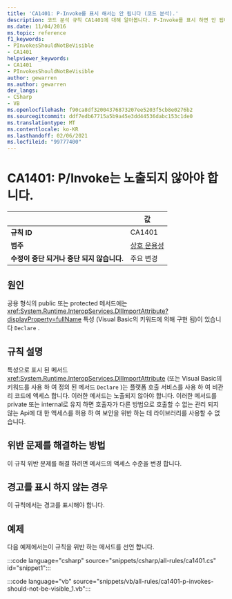 ```yaml
---
title: 'CA1401: P-Invoke를 표시 해서는 안 됩니다 (코드 분석).'
description: 코드 분석 규칙 CA1401에 대해 알아봅니다. P-Invoke를 표시 하면 안 됩니다.
ms.date: 11/04/2016
ms.topic: reference
f1_keywords:
- PInvokesShouldNotBeVisible
- CA1401
helpviewer_keywords:
- CA1401
- PInvokesShouldNotBeVisible
author: gewarren
ms.author: gewarren
dev_langs:
- CSharp
- VB
ms.openlocfilehash: f90ca8df32004376873207ee5203f5cb8e0276b2
ms.sourcegitcommit: ddf7edb67715a5b9a45e3dd44536dabc153c1de0
ms.translationtype: MT
ms.contentlocale: ko-KR
ms.lasthandoff: 02/06/2021
ms.locfileid: "99777400"
---
```

# <a name="ca1401-pinvokes-should-not-be-visible"></a>CA1401: P/Invoke는 노출되지 않아야 합니다.

|                                     | 값                      |
|-------------------------------------|----------------------------|
| **규칙 ID**                          | CA1401                     |
| **범주**                        | [상호 운용성](interoperability-warnings.md) |
| **수정이 중단 되거나 중단 되지 않습니다.** | 주요 변경                   |

## <a name="cause"></a>원인

공용 형식의 public 또는 protected 메서드에는 <xref:System.Runtime.InteropServices.DllImportAttribute?displayProperty=fullName> 특성 (Visual Basic의 키워드에 의해 구현 됨)이 있습니다 `Declare` .

## <a name="rule-description"></a>규칙 설명

특성으로 표시 된 메서드 <xref:System.Runtime.InteropServices.DllImportAttribute> (또는 Visual Basic의 키워드를 사용 하 여 정의 된 메서드 `Declare` )는 플랫폼 호출 서비스를 사용 하 여 비관리 코드에 액세스 합니다. 이러한 메서드는 노출되지 않아야 합니다. 이러한 메서드를 private 또는 internal로 유지 하면 호출자가 다른 방법으로 호출할 수 없는 관리 되지 않는 Api에 대 한 액세스를 허용 하 여 보안을 위반 하는 데 라이브러리를 사용할 수 없습니다.

## <a name="how-to-fix-violations"></a>위반 문제를 해결하는 방법

이 규칙 위반 문제를 해결 하려면 메서드의 액세스 수준을 변경 합니다.

## <a name="when-to-suppress-warnings"></a>경고를 표시 하지 않는 경우

이 규칙에서는 경고를 표시해야 합니다.

## <a name="example"></a>예제

다음 예제에서는이 규칙을 위반 하는 메서드를 선언 합니다.

:::code language="csharp" source="snippets/csharp/all-rules/ca1401.cs" id="snippet1":::

:::code language="vb" source="snippets/vb/all-rules/ca1401-p-invokes-should-not-be-visible_1.vb":::
